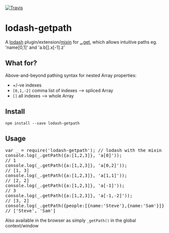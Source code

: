 [![Travis](https://img.shields.io/travis/crazy4groovy/lodash.getPath.svg)](https://travis-ci.org/crazy4groovy/lodash.getPath)

# lodash-getpath

A [lodash](https://lodash.com/) plugin/extension/[mixin](https://lodash.com/docs#mixin) for [_.get](https://lodash.com/docs#get), which allows intuitive paths eg. 'name[0,1]' and 'a.b[].x[-1].z'

## What for?

Above-and-beyond pathing syntax for nested Array properties:

- +/-ve indexes
- `[0,1,-2]` comma list of indexes --> spliced Array
- `[]` all indexes --> whole Array

## Install

`npm install --save lodash-getpath`

## Usage

<pre>
var _ = require('lodash-getpath'); // lodash with the mixin provided
console.log(_.getPath({a:[1,2,3]}, 'a[0]'));
// 1
console.log(_.getPath({a:[1,2,3]}, 'a[0,2]'));
// [1, 3]
console.log(_.getPath({a:[1,2,3]}, 'a[1,1]'));
// [2, 2]
console.log(_.getPath({a:[1,2,3]}, 'a[-1]'));
// 3
console.log(_.getPath({a:[1,2,3]}, 'a[-1,-2]'));
// [3, 2]
console.log(_.getPath({people:[{name:'Steve'},{name:'Sam'}]}, 'people[].name'));
// ['Steve', 'Sam']
</pre>


Also available in the browser as simply `_getPath()` in the global context/window
